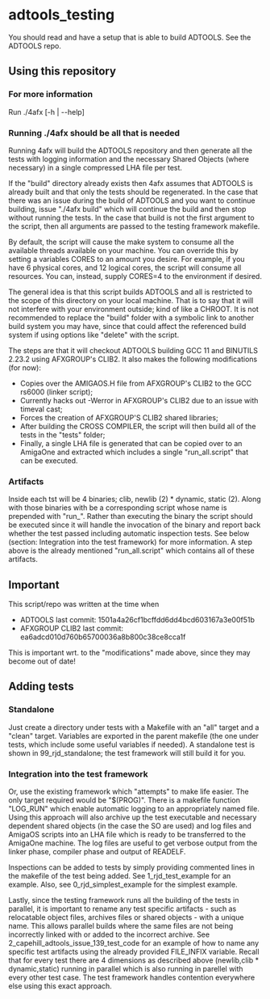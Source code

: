 # adtools_testing

You should read and have a setup that is able to build ADTOOLS. See the ADTOOLS repo.

## Using this repository
### For more information
Run ./4afx [-h | --help]

### Running ./4afx should be all that is needed
Running 4afx will build the ADTOOLS repository and then generate all the tests with logging information and the necessary Shared Objects (where necessary) in a single compressed LHA file per test.

If the "build" directory already exists then 4afx assumes that ADTOOLS is already built and that only the tests should be regenerated. In the case that there was an issue during the build of ADTOOLS and you want to continue building, issue "./4afx build" which will continue the build and then stop without running the tests. In the case that build is not the first argument to the script, then all arguments are passed to the testing framework makefile.

By default, the script will cause the make system to consume all the available threads available on your machine. You can override this by setting a variables CORES to an amount you desire. For example, if you have 6 physical cores, and 12 logical cores, the script will consume all resources. You can, instead, supply CORES=4 to the environment if desired.

The general idea is that this script builds ADTOOLS and all is restricted to the scope of this directory on your local machine. That is to say that it will not interfere with your environment outside; kind of like a CHROOT. It is not recommended to replace the "build" folder with a symbolic link to another build system you may have, since that could affect the referenced build system if using options like "delete" with the script.

The steps are that it will checkout ADTOOLS building GCC 11 and BINUTILS 2.23.2 using AFXGROUP's CLIB2.
It also makes the following modifications (for now):
- Copies over the AMIGAOS.H file from AFXGROUP's CLIB2 to the GCC rs6000 (linker script);
- Currently hacks out -Werror in AFXGROUP's CLIB2 due to an issue with timeval cast;
- Forces the creation of AFXGROUP'S CLIB2 shared libraries;
- After building the CROSS COMPILER, the script will then build all of the tests in the "tests" folder;
- Finally, a single LHA file is generated that can be copied over to an AmigaOne and extracted which includes a single "run_all.script" that can be executed.

### Artifacts
Inside each tst will be 4 binaries; clib, newlib (2) * dynamic, static (2). Along with those binaries with be a corresponding script whose name is prepended with "run_". Rather than executing the binary the script should be executed since it will handle the invocation of the binary and report back whether the test passed including automatic inspection tests. See below (section: Integration into the test framework) for more information. A step above is the already mentioned "run_all.script" which contains all of these artifacts.

## Important
This script/repo was written at the time when
- ADTOOLS last commit: 1501a4a26cf1bcffdd6dd4bcd603167a3e00f51b
- AFXGROUP CLIB2 last commit: ea6adcd010d760b65700036a8b800c38ce8cca1f

This is important wrt. to the "modifications" made above, since they may become out of date!

## Adding tests
### Standalone
Just create a directory under tests with a Makefile with an "all" target and a "clean" target. Variables are exported in the parent makefile (the one under tests, which include some useful variables if needed). A standalone test is shown in 99_rjd_standalone; the test framework will still build it for you.

### Integration into the test framework
Or, use the existing framework which "attempts" to make life easier. The only target required would be "$(PROG)". There is a makefile function "LOG_RUN" which enable automatic logging to an appropriately named file. Using this approach will also archive up the test executable and necessary dependent shared objects (in the case the SO are used) and log files and AmigaOS scripts into an LHA file which is ready to be transferred to the AmigaOne machine. The log files are useful to get verbose output from the linker phase, compiler phase and output of READELF.

Inspections can be added to tests by simply providing commented lines in the makefile of the test being added. See 1_rjd_test_example for an example. Also, see 0_rjd_simplest_example for the simplest example.

Lastly, since the testing framework runs all the building of the tests in parallel, it is important to rename any test specific artifacts - such as relocatable object files, archives files or shared objects - with a unique name. This allows parallel builds where the same files are not being incorrectly linked with or added to the incorrect archive. See 2_capehill_adtools_issue_139_test_code for an example of how to name any specific test artifacts using the already provided FILE_INFIX variable. Recall that for every test there are 4 dimensions as described above (newlib,clib * dynamic,static) running in parallel which is also running in parellel with every other test case. The test framework handles contention everywhere else using this exact approach.
